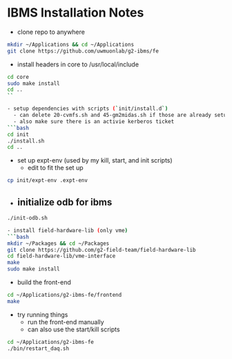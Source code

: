 # IBMS Installation Notes

- clone repo to anywhere
```bash
mkdir ~/Applications && cd ~/Applications
git clone https://github.com/uwmuonlab/g2-ibms/fe
```

- install headers in core to /usr/local/include
```bash
cd core
sudo make install
cd ..
``

- setup dependencies with scripts (`init/install.d`)
  - can delete 20-cvmfs.sh and 45-gm2midas.sh if those are already setup
  - also make sure there is an activie kerberos ticket
```bash
cd init
./install.sh
cd ..
```

- set up expt-env (used by my kill, start, and init scripts)
  - edit to fit the set up
```bash
cp init/expt-env .expt-env
```

- initialize odb for ibms
  - 
```bash
./init-odb.sh

- install field-hardware-lib (only vme)
```bash
mkdir ~/Packages && cd ~/Packages
git clone https://github.com/g2-field-team/field-hardware-lib
cd field-hardware-lib/vme-interface
make
sudo make install
```

- build the front-end
```bash
cd ~/Applications/g2-ibms-fe/frontend
make
```

- try running things
  - run the front-end manually
  - can also use the start/kill scripts
```bash
cd ~/Applications/g2-ibms-fe
./bin/restart_daq.sh
```
